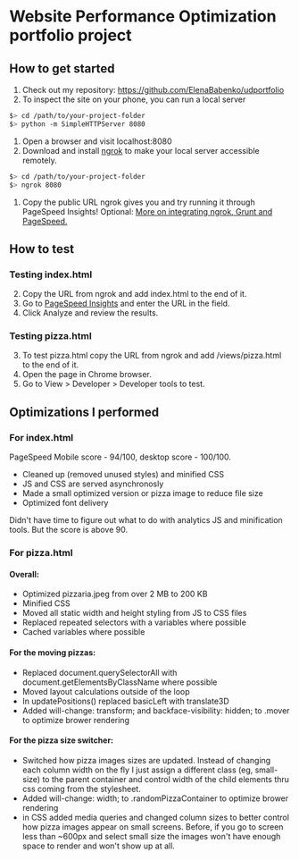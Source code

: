 # Website Performance Optimization portfolio project

## How to get started

1. Check out my repository: https://github.com/ElenaBabenko/udportfolio
1. To inspect the site on your phone, you can run a local server

  ```bash
  $> cd /path/to/your-project-folder
  $> python -m SimpleHTTPServer 8080
  ```

1. Open a browser and visit localhost:8080
1. Download and install [ngrok](https://ngrok.com/) to make your local server accessible remotely.

  ``` bash
  $> cd /path/to/your-project-folder
  $> ngrok 8080
  ```

1. Copy the public URL ngrok gives you and try running it through PageSpeed Insights! Optional: [More on integrating ngrok, Grunt and PageSpeed.](http://www.jamescryer.com/2014/06/12/grunt-pagespeed-and-ngrok-locally-testing/)

## How to test

### Testing index.html

2. Copy the URL from ngrok and add index.html to the end of it.
2. Go to [PageSpeed Insights](https://developers.google.com/speed/pagespeed/insights/) and enter the URL in the field.
2. Click Analyze and review the results.

### Testing pizza.html

3. To test pizza.html copy the URL from ngrok and add /views/pizza.html to the end of it.
2. Open the page in Chrome browser.
3. Go to View > Developer > Developer tools to test.

## Optimizations I performed

### For index.html

PageSpeed Mobile score - 94/100, desktop score - 100/100.

- Cleaned up (removed unused styles) and minified CSS
- JS and CSS are served asynchronosly
- Made a small optimized version or pizza image to reduce file size
- Optimized font delivery

Didn't have time to figure out what to do with analytics JS and minification tools. But the score is above 90.

### For pizza.html

#### Overall:

- Optimized pizzaria.jpeg from over 2 MB to 200 KB
- Minified CSS
- Moved all static width and height styling from JS to CSS files
- Replaced repeated selectors with a variables where possible
- Cached variables where possible

#### For the moving pizzas:

- Replaced document.querySelectorAll with document.getElementsByClassName where possible
- Moved layout calculations outside of the loop
- In updatePositions() replaced basicLeft with translate3D
- Added will-change: transform; and backface-visibility: hidden; to .mover to optimize brower rendering


#### For the pizza size switcher:

- Switched how pizza images sizes are updated. Instead of changing each column width on the fly I just assign a different class (eg, small-size) to the parent container and control width of the child elements thru css coming from the stylesheet.
- Added will-change: width; to .randomPizzaContainer to optimize brower rendering
- in CSS added media queries and changed column sizes to better control how pizza images appear on small screens. Before, if you go to screen less than ~600px and select small size the images won't have enough space to render and won't show up at all.
